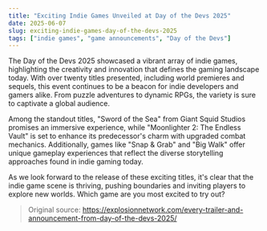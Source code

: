 ```yaml
---
title: "Exciting Indie Games Unveiled at Day of the Devs 2025"
date: 2025-06-07
slug: exciting-indie-games-day-of-the-devs-2025
tags: ["indie games", "game announcements", "Day of the Devs"]
---
```


The Day of the Devs 2025 showcased a vibrant array of indie games, highlighting the creativity and innovation that defines the gaming landscape today. With over twenty titles presented, including world premieres and sequels, this event continues to be a beacon for indie developers and gamers alike. From puzzle adventures to dynamic RPGs, the variety is sure to captivate a global audience.

Among the standout titles, "Sword of the Sea" from Giant Squid Studios promises an immersive experience, while "Moonlighter 2: The Endless Vault" is set to enhance its predecessor's charm with upgraded combat mechanics. Additionally, games like "Snap & Grab" and "Big Walk" offer unique gameplay experiences that reflect the diverse storytelling approaches found in indie gaming today.

As we look forward to the release of these exciting titles, it's clear that the indie game scene is thriving, pushing boundaries and inviting players to explore new worlds. Which game are you most excited to try out? 

> Original source: https://explosionnetwork.com/every-trailer-and-announcement-from-day-of-the-devs-2025/